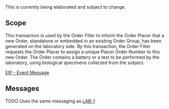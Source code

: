 <div class="alert alert-danger" role="alert">
This is currently being elaborated and subject to change.
</div>

## Scope 

This transaction is used by the Order Filler to inform the Order Placer that a new Order, standalone or embedded in an existing Order Group, has been generated on the laboratory side.
By this transaction, the Order Filler requests the Order Placer to assign a unique Placer Order Number to this new Order. The Order contains a battery or a test to be performed by the laboratory, using biological specimens collected from the subject.

[EIP - Event Message](https://www.enterpriseintegrationpatterns.com/patterns/messaging/EventMessage.html)

## Messages

TODO Uses the same messaging as [LAB-1](LAB-1.html)
